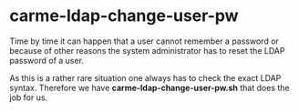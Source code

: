 # carme-ldap-change-user-pw

Time by time it can happen that a user cannot remember a password or because of other reasons the system administrator has to reset the LDAP password of a user.

As this is a rather rare situation one always has to check the exact LDAP syntax. Therefore we have **carme-ldap-change-user-pw.sh** that does the job for us.
